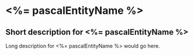 # <%= pascalEntityName %>
## Short description for <%= pascalEntityName %>

Long description for <%= pascalEntityName %> would go here.
